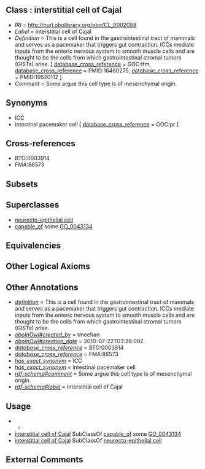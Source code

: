 
## Class : interstitial cell of Cajal

 * *IRI* = http://purl.obolibrary.org/obo/CL_0002088
 * *Label* = interstitial cell of Cajal
 * *Definition* = This is a cell found in the gastrointestinal tract of mammals and serves as a pacemaker that triggers gut contraction. ICCs mediate inputs from the enteric nervous system to smooth muscle cells and are thought to be the cells from which gastrointestinal stromal tumors (GISTs) arise. [ [database_cross_reference](../../ef/oboInOwl#hasDbXref.md) = GOC:tfm, [database_cross_reference](../../ef/oboInOwl#hasDbXref.md) = PMID:16460275, [database_cross_reference](../../ef/oboInOwl#hasDbXref.md) = PMID:19520112 ]
 * *Comment* = Some argue this cell type is of mesenchymal origin.

## Synonyms

 * ICC
 * intestinal pacemaker cell [ [database_cross_reference](../../ef/oboInOwl#hasDbXref.md) = GOC:pr ]

## Cross-references

 * BTO:0003914
 * FMA:86573

## Subsets


## Superclasses

 * [neurecto-epithelial cell](../../CL/10/CL_0000710.md)
 * [capable_of](../../RO/15/RO_0002215.md) some [GO_0043134](../../GO/34/GO_0043134.md)

## Equivalencies


## Other Logical Axioms


## Other Annotations

 * *[definition](../../IAO/15/IAO_0000115.md)* = This is a cell found in the gastrointestinal tract of mammals and serves as a pacemaker that triggers gut contraction. ICCs mediate inputs from the enteric nervous system to smooth muscle cells and are thought to be the cells from which gastrointestinal stromal tumors (GISTs) arise.
 * *[oboInOwl#created_by](../../oboInOwl#created/by/oboInOwl#created_by.md)* = tmeehan
 * *[oboInOwl#creation_date](../../oboInOwl#creation/te/oboInOwl#creation_date.md)* = 2010-07-22T03:26:00Z
 * *[database_cross_reference](../../ef/oboInOwl#hasDbXref.md)* = BTO:0003914
 * *[database_cross_reference](../../ef/oboInOwl#hasDbXref.md)* = FMA:86573
 * *[has_exact_synonym](../../ym/oboInOwl#hasExactSynonym.md)* = ICC
 * *[has_exact_synonym](../../ym/oboInOwl#hasExactSynonym.md)* = intestinal pacemaker cell
 * *[rdf-schema#comment](../../nt/rdf-schema#comment.md)* = Some argue this cell type is of mesenchymal origin.
 * *[rdf-schema#label](../../el/rdf-schema#label.md)* = interstitial cell of Cajal

## Usage

 * -
 * [interstitial cell of Cajal](../../CL/88/CL_0002088.md) SubClassOf [capable_of](../../RO/15/RO_0002215.md) some [GO_0043134](../../GO/34/GO_0043134.md)
 * [interstitial cell of Cajal](../../CL/88/CL_0002088.md) SubClassOf [neurecto-epithelial cell](../../CL/10/CL_0000710.md)

## External Comments

